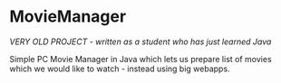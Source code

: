 # MovieManager
*VERY OLD PROJECT - written as a student who has just learned Java*

Simple PC Movie Manager in Java which lets us prepare list of movies which we would like to watch - instead using big webapps.


